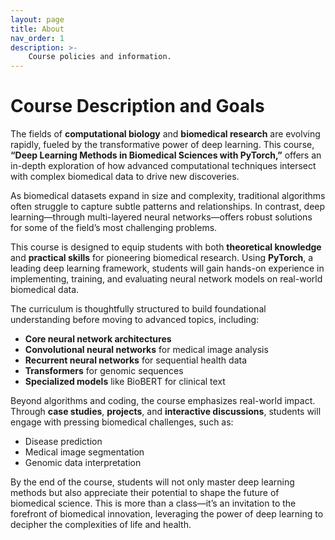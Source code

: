 ```yaml
---
layout: page
title: About
nav_order: 1
description: >-
    Course policies and information.
---
```

# Course Description and Goals

The fields of **computational biology** and **biomedical research** are evolving rapidly, fueled by the transformative power of deep learning. This course, **“Deep Learning Methods in Biomedical Sciences with PyTorch,”** offers an in-depth exploration of how advanced computational techniques intersect with complex biomedical data to drive new discoveries.

As biomedical datasets expand in size and complexity, traditional algorithms often struggle to capture subtle patterns and relationships. In contrast, deep learning—through multi-layered neural networks—offers robust solutions for some of the field’s most challenging problems.

This course is designed to equip students with both **theoretical knowledge** and **practical skills** for pioneering biomedical research. Using **PyTorch**, a leading deep learning framework, students will gain hands-on experience in implementing, training, and evaluating neural network models on real-world biomedical data.

The curriculum is thoughtfully structured to build foundational understanding before moving to advanced topics, including:

- **Core neural network architectures**
- **Convolutional neural networks** for medical image analysis
- **Recurrent neural networks** for sequential health data
- **Transformers** for genomic sequences
- **Specialized models** like BioBERT for clinical text

Beyond algorithms and coding, the course emphasizes real-world impact. Through **case studies**, **projects**, and **interactive discussions**, students will engage with pressing biomedical challenges, such as:

- Disease prediction
- Medical image segmentation
- Genomic data interpretation

By the end of the course, students will not only master deep learning methods but also appreciate their potential to shape the future of biomedical science. This is more than a class—it’s an invitation to the forefront of biomedical innovation, leveraging the power of deep learning to decipher the complexities of life and health.

<script type="text/javascript" id="clustrmaps" src="https://clustrmaps.com/map_v2.js?d=ALDrEcc70EcnoYv3VnXoQ6s_bSg8_DAaAU7G_5JOPlI&cl=ffffff&w=a"></script>
